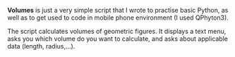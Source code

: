 **Volumes** is just a very simple script that I wrote to practise basic Python, 
as well as to get used to code in mobile phone environment (I used QPhyton3).

The script calculates volumes of geometric figures.
It displays a text menu, asks you which volume do you want to calculate,
and asks about applicable data (length, radius,...).
